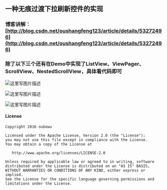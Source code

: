 ## 一种无痕过渡下拉刷新控件的实现

### 博客讲解：[http://blog.csdn.net/oushangfeng123/article/details/53272496](http://blog.csdn.net/oushangfeng123/article/details/53272496)

### 除了以下三个还有在Demo中实现了ListView、ViewPager、ScrollView、NestedScrollView，具体看代码即可

![这里写图片描述](http://ww4.sinaimg.cn/large/904ec4b1jw1fa0bhc0co2g20di0n3npf.gif)

![这里写图片描述](http://ww1.sinaimg.cn/large/904ec4b1jw1fa0bczoaoxg20di0n3wqt.gif)

![这里写图片描述](http://ww4.sinaimg.cn/large/904ec4b1jw1fa0bfdx829g20di0n34qs.gif)

#### License
```
Copyright 2016 oubowu

Licensed under the Apache License, Version 2.0 (the "License");
you may not use this file except in compliance with the License.
You may obtain a copy of the License at

   http://www.apache.org/licenses/LICENSE-2.0

Unless required by applicable law or agreed to in writing, software
distributed under the License is distributed on an "AS IS" BASIS,
WITHOUT WARRANTIES OR CONDITIONS OF ANY KIND, either express or implied.
See the License for the specific language governing permissions and
limitations under the License.
```




